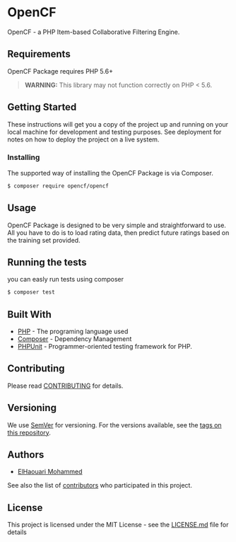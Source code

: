 # OpenCF

OpenCF - a PHP Item-based Collaborative Filtering Engine.
  
## Requirements
OpenCF Package requires PHP 5.6+
> **WARNING:** This library may not function correctly on PHP < 5.6.

## Getting Started

These instructions will get you a copy of the project up and running on your local machine for development and testing purposes. See deployment for notes on how to deploy the project on a live system.


### Installing

The supported way of installing the OpenCF Package is via Composer.

```sh
$ composer require opencf/opencf
```

## Usage

OpenCF Package is designed to be very simple and straightforward to use. All you have to do is to load rating data, then predict future ratings based on the training set provided.


## Running the tests

you can easly run tests using composer

``` bash
$ composer test
```

## Built With

* [PHP](http://www.php.net) - The programing language used
* [Composer](https://getcomposer.org) - Dependency Management
* [PHPUnit](https://phpunit.de/) - Programmer-oriented testing framework for PHP.

## Contributing

Please read [CONTRIBUTING](https://gitlab.com/opencf/opencf/wikis/) for details.

## Versioning

We use [SemVer](http://semver.org/) for versioning. For the versions available, see the [tags on this repository](https://gitlab.com/opencf/opencf/tags). 

## Authors

- [ElHaouari Mohammed](https://github.com/elhaouari-mohammed)

See also the list of [contributors](https://gitlab.com/opencf/opencf/graphs/master) who participated in this project.

## License
This project is licensed under the MIT License - see the [LICENSE.md](https://gitlab.com/opencf/opencf/blob/master/LICENSE) file for details
